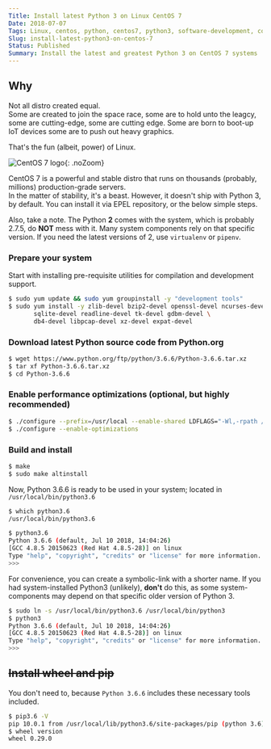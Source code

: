 ```yaml
---
Title: Install latest Python 3 on Linux CentOS 7
Date: 2018-07-07
Tags: Linux, centos, python, centos7, python3, software-development, coding
Slug: install-latest-python3-on-centos-7
Status: Published
Summary: Install the latest and greatest Python 3 on CentOS 7 systems 
---
```


## Why

Not all distro created equal.   
Some are created to join the space race, some are to hold unto the leagcy, some are cutting-edge, some are cutting edge. Some are born to boot-up IoT devices some are to push out heavy graphics.

That's the fun (albeit, power) of Linux.

![CentOS 7 logo](https://i.imgur.com/6ZFCdoM.jpg){: .noZoom}

CentOS 7 is a powerful and stable distro that runs on thousands (probably, millions) production-grade servers.  
In the matter of stability, it's a beast. However, it doesn't ship with Python 3, by default. You can install it via EPEL repository, or the below simple steps.

Also, take a note. The Python **2** comes with the system, which is probably 2.7.5, do **NOT** mess with it. Many system components rely on that specific version. If you need the latest versions of 2, use `virtualenv` or `pipenv`.

### Prepare your system

Start with installing pre-requisite utilities for compilation and development support.

```bash
$ sudo yum update && sudo yum groupinstall -y "development tools"  
$ sudo yum install -y zlib-devel bzip2-devel openssl-devel ncurses-devel \
       sqlite-devel readline-devel tk-devel gdbm-devel \
       db4-devel libpcap-devel xz-devel expat-devel
```

### Download latest Python source code from Python.org
```bash
$ wget https://www.python.org/ftp/python/3.6.6/Python-3.6.6.tar.xz
$ tar xf Python-3.6.6.tar.xz
$ cd Python-3.6.6
```

### Enable performance optimizations (optional, but highly recommended)
```bash
$ ./configure --prefix=/usr/local --enable-shared LDFLAGS="-Wl,-rpath /usr/local/lib"  
$ ./configure --enable-optimizations
```

 
### Build and install
```bash
$ make
$ sudo make altinstall
```

Now, Python 3.6.6 is ready to be used in your system; located in `/usr/local/bin/python3.6`
```bash
$ which python3.6
/usr/local/bin/python3.6

$ python3.6
Python 3.6.6 (default, Jul 10 2018, 14:04:26)
[GCC 4.8.5 20150623 (Red Hat 4.8.5-28)] on linux
Type "help", "copyright", "credits" or "license" for more information.
>>>
```

For convenience, you can create a symbolic-link with a shorter name. 
If you had system-installed Python3 (unlikely), **don't** do this, as some system-components may depend on that specific older version of Python 3.
```bash
$ sudo ln -s /usr/local/bin/python3.6 /usr/local/bin/python3
$ python3
Python 3.6.6 (default, Jul 10 2018, 14:04:26)
[GCC 4.8.5 20150623 (Red Hat 4.8.5-28)] on linux
Type "help", "copyright", "credits" or "license" for more information.
>>>
``` 

## <del>Install wheel and pip</del>
You don't need to, because `Python 3.6.6` includes these necessary tools included.
```bash
$ pip3.6 -V
pip 10.0.1 from /usr/local/lib/python3.6/site-packages/pip (python 3.6)
$ wheel version
wheel 0.29.0
```


